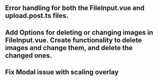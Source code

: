## Error handling for both the FileInput.vue and upload.post.ts files.

## Add Options for deleting or changing images in FileInput.vue. Create functionality to delete images and change them, and delete the changed ones.

## Fix Modal issue with scaling overlay